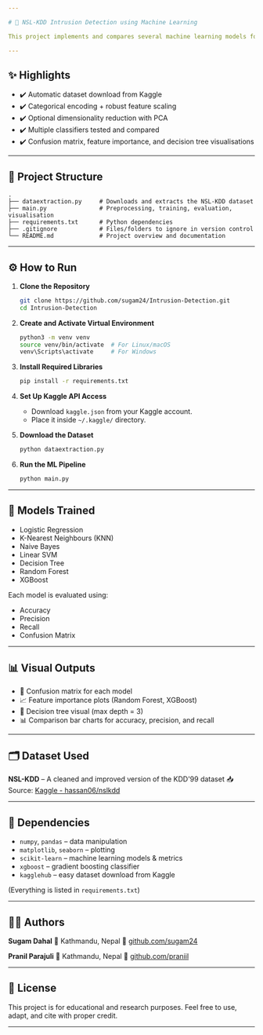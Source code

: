 ```yaml
---

# 🚨 NSL-KDD Intrusion Detection using Machine Learning

This project implements and compares several machine learning models for detecting network intrusions using the **NSL-KDD** dataset. It automates dataset setup, applies preprocessing techniques, trains models, and evaluates them with visual metrics.

---
```


## ✨ Highlights

- ✔️ Automatic dataset download from Kaggle  
- ✔️ Categorical encoding + robust feature scaling  
- ✔️ Optional dimensionality reduction with PCA  
- ✔️ Multiple classifiers tested and compared  
- ✔️ Confusion matrix, feature importance, and decision tree visualisations


---

## 📂 Project Structure

```
.
├── dataextraction.py     # Downloads and extracts the NSL-KDD dataset
├── main.py               # Preprocessing, training, evaluation, visualisation
├── requirements.txt      # Python dependencies
├── .gitignore            # Files/folders to ignore in version control
└── README.md             # Project overview and documentation
```

---

## ⚙️ How to Run

1. **Clone the Repository**

   ```bash
   git clone https://github.com/sugam24/Intrusion-Detection.git
   cd Intrusion-Detection
   ```

2. **Create and Activate Virtual Environment**

   ```bash
   python3 -m venv venv
   source venv/bin/activate  # For Linux/macOS
   venv\Scripts\activate     # For Windows
   ```

3. **Install Required Libraries**

   ```bash
   pip install -r requirements.txt
   ```

4. **Set Up Kaggle API Access**

   * Download `kaggle.json` from your Kaggle account.
   * Place it inside `~/.kaggle/` directory.

5. **Download the Dataset**

   ```bash
   python dataextraction.py
   ```

6. **Run the ML Pipeline**

   ```bash
   python main.py
   ```

---

## 🧠 Models Trained

* Logistic Regression
* K-Nearest Neighbours (KNN)
* Naive Bayes
* Linear SVM
* Decision Tree
* Random Forest
* XGBoost

Each model is evaluated using:

* Accuracy
* Precision
* Recall
* Confusion Matrix

---

## 📊 Visual Outputs

* 🔷 Confusion matrix for each model
* 📈 Feature importance plots (Random Forest, XGBoost)
* 🌳 Decision tree visual (max depth = 3)
* 📊 Comparison bar charts for accuracy, precision, and recall

---

## 🗂 Dataset Used

**NSL-KDD** – A cleaned and improved version of the KDD'99 dataset
📥 Source: [Kaggle - hassan06/nslkdd](https://www.kaggle.com/datasets/hassan06/nslkdd)

---

## 🧾 Dependencies

* `numpy`, `pandas` – data manipulation
* `matplotlib`, `seaborn` – plotting
* `scikit-learn` – machine learning models & metrics
* `xgboost` – gradient boosting classifier
* `kagglehub` – easy dataset download from Kaggle

(Everything is listed in `requirements.txt`)

---

## 👨‍💻 Authors

**Sugam Dahal**
📍 Kathmandu, Nepal
🔗 [github.com/sugam24](https://github.com/sugam24)

**Pranil Parajuli**
📍 Kathmandu, Nepal
🔗 [github.com/praniil](https://github.com/praniil)

---

## 📜 License

This project is for educational and research purposes.
Feel free to use, adapt, and cite with proper credit.

---
